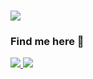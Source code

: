 <h1 align="left">
    <img src="https://readme-typing-svg.herokuapp.com/?font=Righteous&size=35&width=500&height=70&duration=4000&lines=Hello+World!+🌏;+I'm+Aurellie,+let's+connect!;" />
</h1>
<div align="left"> 
    <h3 align="left" style>Find me here 👀</h3>
    <a href="mailto:relliezhr@gmail.com">
        <img src="https://img.shields.io/badge/Gmail-333333?style=for-the-badge&logo=gmail&logoColor=red" />
    </a>
    <a href="https://linkedin.com/in/relliezhr" target="_blank">
        <img src="https://img.shields.io/badge/LinkedIn-0077B5?style=for-the-badge&logo=linkedin&logoColor=white" target="_blank" />
    </a>
</div>
